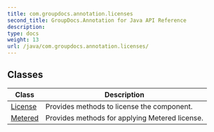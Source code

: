 ```yaml
---
title: com.groupdocs.annotation.licenses
second_title: GroupDocs.Annotation for Java API Reference
description: 
type: docs
weight: 13
url: /java/com.groupdocs.annotation.licenses/
---
```


## Classes

| Class | Description |
| --- | --- |
| [License](../com.groupdocs.annotation.licenses/license) | Provides methods to license the component. |
| [Metered](../com.groupdocs.annotation.licenses/metered) | Provides methods for applying  Metered  license. |
